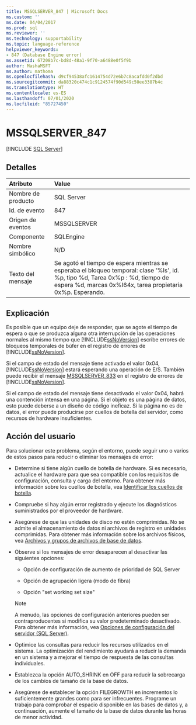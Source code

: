 ```yaml
---
title: MSSQLSERVER_847 | Microsoft Docs
ms.custom: ''
ms.date: 04/04/2017
ms.prod: sql
ms.reviewer: ''
ms.technology: supportability
ms.topic: language-reference
helpviewer_keywords:
- 847 (Database Engine error)
ms.assetid: 67208b7c-bd8d-48a1-9f70-a6488e0f5f9b
author: MashaMSFT
ms.author: mathoma
ms.openlocfilehash: d9cf94538afc1614754d72e6b7c8acafdd0f2dbd
ms.sourcegitcommit: da88320c474c1c9124574f90d549c50ee3387b4c
ms.translationtype: HT
ms.contentlocale: es-ES
ms.lasthandoff: 07/01/2020
ms.locfileid: "85727450"
---
```

# <a name="mssqlserver_847"></a>MSSQLSERVER_847
 [!INCLUDE [SQL Server](../../includes/applies-to-version/sqlserver.md)]
  
## <a name="details"></a>Detalles  
  
| Atributo | Value |  
| :-------- | :---- |  
|Nombre de producto|SQL Server|  
|Id. de evento|847|  
|Origen de eventos|MSSQLSERVER|  
|Componente|SQLEngine|  
|Nombre simbólico|N/D|  
|Texto del mensaje|Se agotó el tiempo de espera mientras se esperaba el bloqueo temporal: clase '%ls', id. %p, tipo %d, Tarea 0x%p : %d, tiempo de espera %d, marcas 0x%I64x, tarea propietaria 0x%p. Esperando.|  
  
## <a name="explanation"></a>Explicación  
Es posible que un equipo deje de responder, que se agote el tiempo de espera o que se produzca alguna otra interrupción de las operaciones normales al mismo tiempo que [!INCLUDE[ssNoVersion](../../includes/ssnoversion-md.md)] escribe errores de bloqueos temporales de búfer en el registro de errores de [!INCLUDE[ssNoVersion](../../includes/ssnoversion-md.md)].  
  
Si el campo de estado del mensaje tiene activado el valor 0x04, [!INCLUDE[ssNoVersion](../../includes/ssnoversion-md.md)] estará esperando una operación de E/S. También puede recibir el mensaje [MSSQLSERVER_833](~/relational-databases/errors-events/mssqlserver-833-database-engine-error.md) en el registro de errores de [!INCLUDE[ssNoVersion](../../includes/ssnoversion-md.md)].  
  
Si el campo de estado del mensaje tiene desactivado el valor 0x04, habrá una contención intensa en una página. Si el objeto es una página de datos, esto puede deberse a un diseño de código ineficaz. Si la página no es de datos, el error puede producirse por cuellos de botella del servidor, como recursos de hardware insuficientes.  
  
## <a name="user-action"></a>Acción del usuario  
Para solucionar este problema, según el entorno, puede seguir uno o varios de estos pasos para reducir o eliminar los mensajes de error:  
  
-   Determine si tiene algún cuello de botella de hardware. Si es necesario, actualice el hardware para que sea compatible con los requisitos de configuración, consulta y carga del entorno. Para obtener más información sobre los cuellos de botella, vea [Identificar los cuellos de botella](~/relational-databases/performance/identify-bottlenecks.md).  
  
-   Compruebe si hay algún error registrado y ejecute los diagnósticos suministrados por el proveedor de hardware.  
  
-   Asegúrese de que las unidades de disco no estén comprimidas. No se admite el almacenamiento de datos ni archivos de registro en unidades comprimidas. Para obtener más información sobre los archivos físicos, vea [Archivos y grupos de archivos de base de datos](~/relational-databases/databases/database-files-and-filegroups.md).  
  
-   Observe si los mensajes de error desaparecen al desactivar las siguientes opciones:  
  
    -   Opción de configuración de aumento de prioridad de SQL Server  
  
    -   Opción de agrupación ligera (modo de fibra)  
  
    -   Opción "set working set size"  
  
    > [!NOTE]  
    > A menudo, las opciones de configuración anteriores pueden ser contraproducentes si modifica su valor predeterminado desactivado. Para obtener más información, vea [Opciones de configuración del servidor &#40;SQL Server&#41;](~/database-engine/configure-windows/server-configuration-options-sql-server.md).  
  
-   Optimice las consultas para reducir los recursos utilizados en el sistema. La optimización del rendimiento ayudará a reducir la demanda en un sistema y a mejorar el tiempo de respuesta de las consultas individuales.  
  
-   Establezca la opción AUTO_SHRINK en OFF para reducir la sobrecarga de los cambios de tamaño de la base de datos.  
  
-   Asegúrese de establecer la opción FILEGROWTH en incrementos lo suficientemente grandes como para ser infrecuentes. Programe un trabajo para comprobar el espacio disponible en las bases de datos y, a continuación, aumente el tamaño de la base de datos durante las horas de menor actividad.  
  
